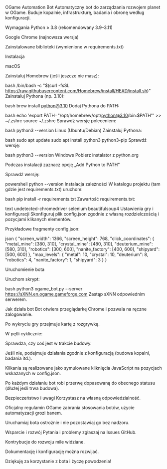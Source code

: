 OGame Automation Bot
Automatyczny bot do zarządzania rozwojem planet w OGame.
Buduje kopalnie, infrastrukturę, badania i obronę według konfiguracji.

Wymagania
Python ≥ 3.8 (rekomendowany 3.9–3.11)

Google Chrome (najnowsza wersja)

Zainstalowane biblioteki (wymienione w requirements.txt)

Instalacja



macOS


Zainstaluj Homebrew (jeśli jeszcze nie masz):


bash
/bin/bash -c "$(curl -fsSL https://raw.githubusercontent.com/Homebrew/install/HEAD/install.sh)"
Zainstaluj Pythona (np. 3.10):


bash
brew install python@3.10
Dodaj Pythona do PATH:


bash
echo 'export PATH="/opt/homebrew/opt/python@3.10/bin:$PATH"' >> ~/.zshrc
source ~/.zshrc
Sprawdź wersję poleceniem:


bash
python3 --version
Linux (Ubuntu/Debian)
Zainstaluj Pythona:


bash
sudo apt update
sudo apt install python3 python3-pip
Sprawdź wersję:


bash
python3 --version
Windows
Pobierz instalator z python.org


Podczas instalacji zaznacz opcję „Add Python to PATH”


Sprawdź wersję:


powershell
python --version
Instalacja zależności
W katalogu projektu (tam gdzie jest requirements.txt) uruchom:


bash
pip install -r requirements.txt
Zawartość requirements.txt:


text
undetected-chromedriver
selenium
beautifulsoup4
Ustawienia gry i konfiguracji
Skonfiguruj plik config.json zgodnie z własną rozdzielczością i pozycjami klikanych elementów.


Przykładowe fragmenty config.json:


json
{
  "screen_width": 1366,
  "screen_height": 768,
  "click_coordinates": {
    "metal_mine": [380, 310],
    "crystal_mine": [480, 310],
    "deuterium_mine": [580, 310],
    "robotics": [300, 600],
    "nanite_factory": [400, 600],
    "shipyard": [500, 600]
  },
  "max_levels": {
    "metal": 10,
    "crystal": 10,
    "deuterium": 8,
    "robotics": 4,
    "nanite_factory": 1,
    "shipyard": 3
  }
}


Uruchomienie bota


Uruchom skrypt:


bash
python3 ogame_bot.py --server https://sXNN.en.ogame.gameforge.com
Zastąp sXNN odpowiednim serwerem.


Jak działa bot
Bot otwiera przeglądarkę Chrome i pozwala na ręczne zalogowanie.


Po wykryciu gry przejmuje kartę z rozgrywką.


W pętli cyklicznie:


Sprawdza, czy coś jest w trakcie budowy.

Jeśli nie, podejmuje działania zgodnie z konfiguracją (budowa kopalni, badania itd.).

Klikania są realizowane jako symulowane kliknięcia JavaScript na pozycjach wskazanych w config.json.

Po każdym działaniu bot robi przerwę dopasowaną do obecnego statusu (dłużej jeśli trwa budowa).

Bezpieczeństwo i uwagi
Korzystasz na własną odpowiedzialność.

Oficjalny regulamin OGame zabrania stosowania botów, użycie automatyzacji grozi banem.

Uruchamiaj bota ostrożnie i nie pozostawiaj go bez nadzoru.

Wsparcie i rozwój
Pytania i problemy zgłaszaj na Issues GitHub.

Kontrybucje do rozwoju mile widziane.

Dokumentację i konfigurację można rozwijać.

Dziękuję za korzystanie z bota i życzę powodzenia!
